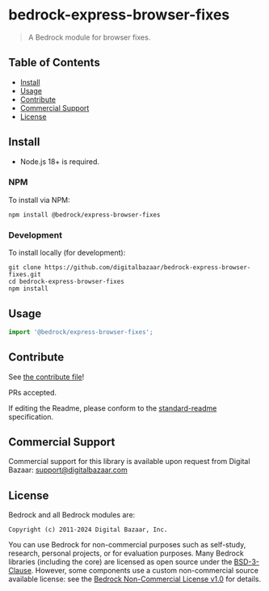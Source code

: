 # bedrock-express-browser-fixes

> A Bedrock module for browser fixes.

## Table of Contents

- [Install](#install)
- [Usage](#usage)
- [Contribute](#contribute)
- [Commercial Support](#commercial-support)
- [License](#license)

## Install

- Node.js 18+ is required.

### NPM

To install via NPM:

```
npm install @bedrock/express-browser-fixes
```

### Development

To install locally (for development):

```
git clone https://github.com/digitalbazaar/bedrock-express-browser-fixes.git
cd bedrock-express-browser-fixes
npm install
```

## Usage

```js
import '@bedrock/express-browser-fixes';
```

## Contribute

See [the contribute file](https://github.com/digitalbazaar/bedrock/blob/master/CONTRIBUTING.md)!

PRs accepted.

If editing the Readme, please conform to the
[standard-readme](https://github.com/RichardLitt/standard-readme) specification.

## Commercial Support

Commercial support for this library is available upon request from
Digital Bazaar: support@digitalbazaar.com

## License

Bedrock and all Bedrock modules are:

    Copyright (c) 2011-2024 Digital Bazaar, Inc.

You can use Bedrock for non-commercial purposes such as self-study, research,
personal projects, or for evaluation purposes. Many Bedrock libraries (including
the core) are licensed as open source under the [BSD-3-Clause](LICENSE.md). However,
some components use a custom non-commercial source available license: see the
[Bedrock Non-Commercial License v1.0](https://github.com/digitalbazaar/bedrock/blob/main/LICENSES/LicenseRef-bedrock.md) for details.
